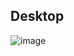 ## Desktop
![image](https://user-images.githubusercontent.com/1501327/162351464-00aae1e1-fe2e-4512-a36d-2c982f107638.png)
